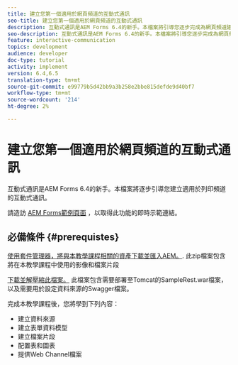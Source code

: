 ```yaml
---
title: 建立您第一個適用於網頁頻道的互動式通訊
seo-title: 建立您第一個適用於網頁頻道的互動式通訊
description: 互動式通訊是AEM Forms 6.4的新手。本檔案將引導您逐步完成為網頁頻道建立互動式通訊所需的步驟。
seo-description: 互動式通訊是AEM Forms 6.4的新手。本檔案將引導您逐步完成為網頁頻道建立互動式通訊所需的步驟。
feature: interactive-communication
topics: development
audience: developer
doc-type: tutorial
activity: implement
version: 6.4,6.5
translation-type: tm+mt
source-git-commit: e99779b5d42bb9a3b258e2bbe815defde9d40bf7
workflow-type: tm+mt
source-wordcount: '214'
ht-degree: 2%

---
```



# 建立您第一個適用於網頁頻道的互動式通訊

互動式通訊是AEM Forms 6.4的新手。本檔案將逐步引導您建立適用於列印頻道的互動式通訊。

請造訪 [AEM Forms範例頁面](https://forms.enablementadobe.com/content/samples/samples.html?query=0) ，以取得此功能的即時示範連結。

## 必備條件 {#prerequistes}

[使用套件管理器，將與本教學課程相關的資產下載並匯入AEM。](assets/gettingstartedassets.zip). 此zip檔案包含將在本教學課程中使用的影像和檔案片段

[下載並解壓縮此檔案。](assets/warfileandswaggerfile.zip) 此檔案包含需要部署至Tomcat的SampleRest.war檔案，以及需要用於設定資料來源的Swagger檔案。

完成本教學課程後，您將學到下列內容：

* 建立資料來源
* 建立表單資料模型
* 建立檔案片段
* 配置表和圖表
* 提供Web Channel檔案




